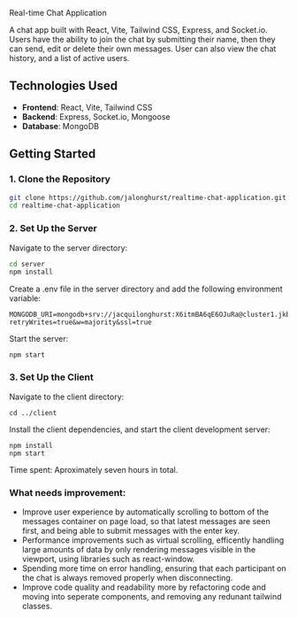 Real-time Chat Application

A chat app built with React, Vite, Tailwind CSS, Express, and Socket.io. Users have the ability to join the chat by submitting their name, then they can send, edit or delete their own messages. User can also view the chat history, and a list of active users.

## Technologies Used

- **Frontend**: React, Vite, Tailwind CSS
- **Backend**: Express, Socket.io, Mongoose
- **Database**: MongoDB

## Getting Started

### 1. Clone the Repository

```sh
git clone https://github.com/jalonghurst/realtime-chat-application.git
cd realtime-chat-application
```
### 2. Set Up the Server
Navigate to the server directory:
```sh
cd server
npm install
```
Create a .env file in the server directory and add the following environment variable:
```
MONGODB_URI=mongodb+srv://jacquilonghurst:X6itmBA6qE6OJuRa@cluster1.jkbif.mongodb.net/chatroom?retryWrites=true&w=majority&ssl=true
```
Start the server:
```
npm start
```

### 3. Set Up the Client
Navigate to the client directory:
```
cd ../client
```
Install the client dependencies, and start the client development server:
```
npm install
npm start
```

Time spent: Aproximately seven hours in total. 

### What needs improvement:
- Improve user experience by automatically scrolling to bottom of the messages container on page load, so that latest messages are seen first, and being able to submit messages with the enter key.
- Performance improvements such as virtual scrolling, efficently handling large amounts of data by only rendering messages visible in the viewport, using libraries such as react-window.
- Spending more time on error handling, ensuring that each participant on the chat is always removed properly when disconnecting.
- Improve code quality and readability more by refactoring code and moving into seperate components, and removing any redunant tailwind classes.
